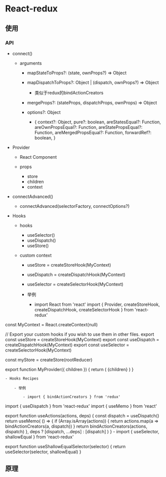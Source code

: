 # React-redux

## 使用

### API

- connect()

	- arguments

		- mapStateToProps?: (state, ownProps?) => Object
		- mapDispatchToProps?: Object | (dispatch, ownProps?) => Object

			- 类似于redux的bindActionCreators

		- mergeProps?: (stateProps, dispatchProps, ownProps) => Object
		- options?: Object

			- {
  context?: Object,
  pure?: boolean,
  areStatesEqual?: Function,
  areOwnPropsEqual?: Function,
  areStatePropsEqual?: Function,
  areMergedPropsEqual?: Function,
  forwardRef?: boolean,
}

- Provider

	- React Component
	- props

		- store 
		- children
		- context

- connectAdvanced()

	- connectAdvanced(selectorFactory, connectOptions?)

- Hooks

	- hooks

		- useSelector()
		- useDispatch()
		- useStore()

	- custom context

		- useStore = createStoreHook(MyContext)
		- useDispatch = createDispatchHook(MyContext)
		- useSelector = createSelectorHook(MyContext)
		- 举例

			- import React from 'react'
import {
  Provider,
  createStoreHook,
  createDispatchHook,
  createSelectorHook
} from 'react-redux'

const MyContext = React.createContext(null)

// Export your custom hooks if you wish to use them in other files.
export const useStore = createStoreHook(MyContext)
export const useDispatch = createDispatchHook(MyContext)
export const useSelector = createSelectorHook(MyContext)

const myStore = createStore(rootReducer)

export function MyProvider({ children }) {
  return (
    <Provider context={MyContext} store={myStore}>
      {children}
    </Provider>
  )
}

	- Hooks Recipes

		- 举例

			- import { bindActionCreators } from 'redux'
import { useDispatch } from 'react-redux'
import { useMemo } from 'react'

export function useActions(actions, deps) {
  const dispatch = useDispatch()
  return useMemo(
    () => {
      if (Array.isArray(actions)) {
        return actions.map(a => bindActionCreators(a, dispatch))
      }
      return bindActionCreators(actions, dispatch)
    },
    deps ? [dispatch, ...deps] : [dispatch]
  )
}
			- import { useSelector, shallowEqual } from 'react-redux'

export function useShallowEqualSelector(selector) {
  return useSelector(selector, shallowEqual)
}

## 原理

